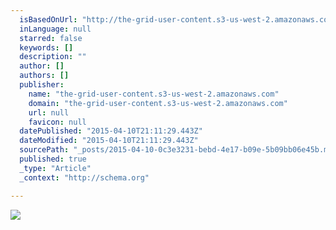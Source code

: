 ```yaml
---
  isBasedOnUrl: "http://the-grid-user-content.s3-us-west-2.amazonaws.com/56a5ee0e-62b7-444c-917c-041a4ea6860e.jpg"
  inLanguage: null
  starred: false
  keywords: []
  description: ""
  author: []
  authors: []
  publisher: 
    name: "the-grid-user-content.s3-us-west-2.amazonaws.com"
    domain: "the-grid-user-content.s3-us-west-2.amazonaws.com"
    url: null
    favicon: null
  datePublished: "2015-04-10T21:11:29.443Z"
  dateModified: "2015-04-10T21:11:29.443Z"
  sourcePath: "_posts/2015-04-10-0c3e3231-bebd-4e17-b09e-5b09bb06e45b.md"
  published: true
  _type: "Article"
  _context: "http://schema.org"

---
```

![](http://the-grid-user-content.s3-us-west-2.amazonaws.com/56a5ee0e-62b7-444c-917c-041a4ea6860e.jpg)
